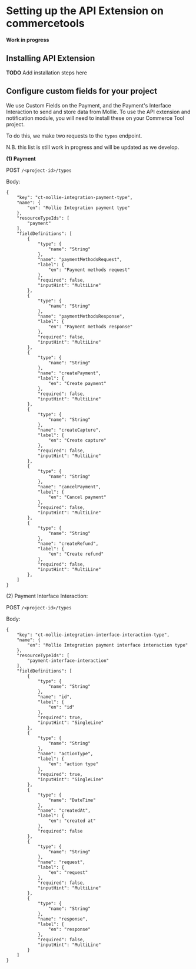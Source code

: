 # Setting up the API Extension on commercetools

**Work in progress**

## Installing API Extension

**TODO** Add installation steps here

## Configure custom fields for your project

We use Custom Fields on the Payment, and the Payment's Interface Interaction to send and store data from Mollie. To use the API extension and notification module, you will need to install these on your Commerce Tool project.

To do this, we make two requests to the `types` endpoint.

N.B. this list is still work in progress and will be updated as we develop.

**(1) Payment**

POST `/<project-id>/types`

Body:

```
{
    "key": "ct-mollie-integration-payment-type",
    "name": {
        "en": "Mollie Integration payment type"
    },
    "resourceTypeIds": [
        "payment"
    ],
    "fieldDefinitions": [
        {
            "type": {
                "name": "String"
            },
            "name": "paymentMethodsRequest",
            "label": {
                "en": "Payment methods request"
            },
            "required": false,
            "inputHint": "MultiLine"
        },
        {
            "type": {
                "name": "String"
            },
            "name": "paymentMethodsResponse",
            "label": {
                "en": "Payment methods response"
            },
            "required": false,
            "inputHint": "MultiLine"
        },
        {
            "type": {
                "name": "String"
            },
            "name": "createPayment",
            "label": {
                "en": "Create payment"
            },
            "required": false,
            "inputHint": "MultiLine"
        },
        {
            "type": {
                "name": "String"
            },
            "name": "createCapture",
            "label": {
                "en": "Create capture"
            },
            "required": false,
            "inputHint": "MultiLine"
        },
        {
            "type": {
                "name": "String"
            },
            "name": "cancelPayment",
            "label": {
                "en": "Cancel payment"
            },
            "required": false,
            "inputHint": "MultiLine"
        },
        {
            "type": {
                "name": "String"
            },
            "name": "createRefund",
            "label": {
                "en": "Create refund"
            },
            "required": false,
            "inputHint": "MultiLine"
        },
    ]
}
```

(2) Payment Interface Interaction:

POST `/<project-id>/types`

Body:

```
{
    "key": "ct-mollie-integration-interface-interaction-type",
    "name": {
        "en": "Mollie Integration payment interface interaction type"
    },
    "resourceTypeIds": [
        "payment-interface-interaction"
    ],
    "fieldDefinitions": [
        {
            "type": {
                "name": "String"
            },
            "name": "id",
            "label": {
                "en": "id"
            },
            "required": true,
            "inputHint": "SingleLine"
        },
        {
            "type": {
                "name": "String"
            },
            "name": "actionType",
            "label": {
                "en": "action type"
            },
            "required": true,
            "inputHint": "SingleLine"
        },
        {
            "type": {
                "name": "DateTime"
            },
            "name": "createdAt",
            "label": {
                "en": "created at"
            },
            "required": false
        },
        {
            "type": {
                "name": "String"
            },
            "name": "request",
            "label": {
                "en": "request"
            },
            "required": false,
            "inputHint": "MultiLine"
        },
        {
            "type": {
                "name": "String"
            },
            "name": "response",
            "label": {
                "en": "response"
            },
            "required": false,
            "inputHint": "MultiLine"
        }
    ]
}
```
